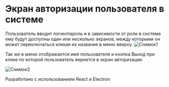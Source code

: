# Экран авторизации пользователя в системе

Пользователь вводит логин/пароль и в зависимости от роли в системе ему будут доспупны один или несколько экранов, между которыми он может переключаться кликая их названия в меню вверху. 
![Снимок1](https://user-images.githubusercontent.com/92028919/211284035-b2138738-0529-4c9f-82ae-b4c25beb3404.jpg)

Так же в меню отображается имя пользователя и кнопка Выход при клике по которой пользователь вернется в экран авторизации.

![Снимок2](https://user-images.githubusercontent.com/92028919/211284057-4085e350-563b-4538-baf1-164619f8bda1.jpg)

Разработано с использованием React и Electron
 
